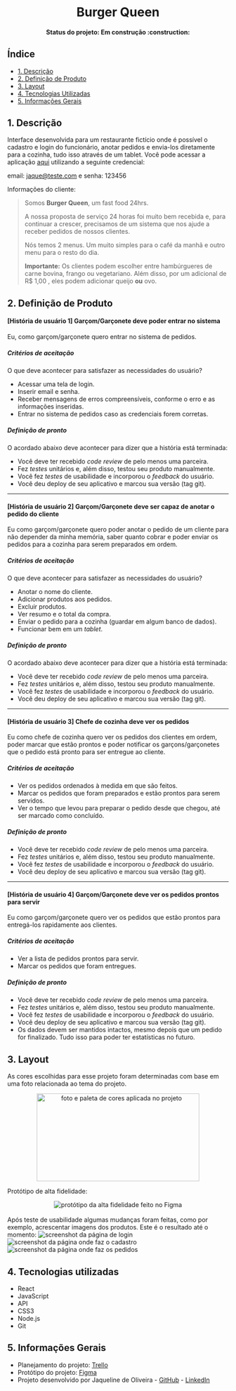 <h1 align='center'> Burger Queen </h1>
<h4 align='center'>Status do projeto: Em construção :construction:</h4>

## Índice

- [1. Descrição](#1-descrição)
- [2. Definição de Produto](#2-definição-de-produto)
- [3. Layout](#3-layout)
- [4. Tecnologias Utilizadas](#4-tecnologias-utilizadas)
- [5. Informações Gerais](#5-informações-gerais)

## 1. Descrição
Interface desenvolvida para um restaurante fictício onde é possível o cadastro e login do funcionário, anotar pedidos e envia-los diretamente para a cozinha, tudo isso através de um tablet. Você pode acessar a aplicação [aqui]() utilizando a seguinte credencial:

email: jaque@teste.com e senha: 123456

Informações do cliente:
> Somos **Burger Queen**, um fast food 24hrs.
>
>A nossa proposta de serviço 24 horas foi muito bem recebida e, para continuar a
>crescer, precisamos de um sistema que nos ajude a receber pedidos de nossos
>clientes.
>
>Nós temos 2 menus. Um muito simples para o café da manhã e outro menu para o resto do dia.
>
> **Importante:** Os clientes podem escolher entre hambúrgueres de carne bovina,
> frango ou vegetariano. Além disso, por um adicional de R\$ 1,00 , eles podem
> adicionar queijo **ou** ovo.

## 2. Definição de Produto
#### [História de usuário 1] Garçom/Garçonete deve poder entrar no sistema

Eu, como garçom/garçonete quero entrar no sistema de pedidos.

##### Critérios de aceitação

O que deve acontecer para satisfazer as necessidades do usuário?

* Acessar uma tela de login.
* Inserir email e senha.
* Receber mensagens de erros compreensíveis, conforme o erro e as informações inseridas.
* Entrar no sistema de pedidos caso as credenciais forem corretas.

##### Definição de pronto

O acordado abaixo deve acontecer para dizer que a história está terminada:

* Você deve ter recebido _code review_ de pelo menos uma parceira.
* Fez _testes_ unitários e, além disso, testou seu produto manualmente.
* Você fez _testes_ de usabilidade e incorporou o _feedback_ do usuário.
* Você deu deploy de seu aplicativo e marcou sua versão (tag git).

***

#### [História de usuário 2] Garçom/Garçonete deve ser capaz de anotar o pedido do cliente

Eu como garçom/garçonete quero poder anotar o pedido de um cliente para não
depender da minha memória, saber quanto cobrar e poder enviar os pedidos para a
cozinha para serem preparados em ordem.

##### Critérios de aceitação

O que deve acontecer para satisfazer as necessidades do usuário?

* Anotar o nome do cliente.
* Adicionar produtos aos pedidos.
* Excluir produtos.
* Ver resumo e o total da compra.
* Enviar o pedido para a cozinha (guardar em algum banco de dados).
* Funcionar bem em um _tablet_.

##### Definição de pronto

O acordado abaixo deve acontecer para dizer que a história está terminada:

* Você deve ter recebido _code review_ de pelo menos uma parceira.
* Fez _testes_ unitários e, além disso, testou seu produto manualmente.
* Você fez _testes_ de usabilidade e incorporou o _feedback_ do usuário.
* Você deu deploy de seu aplicativo e marcou sua versão (tag git).

***

#### [História de usuário 3] Chefe de cozinha deve ver os pedidos

Eu como chefe de cozinha quero ver os pedidos dos clientes em ordem, poder
marcar que estão prontos e poder notificar os garçons/garçonetes que o pedido
está pronto para ser entregue ao cliente.

##### Critérios de aceitação

* Ver os pedidos ordenados à medida em que são feitos.
* Marcar os pedidos que foram preparados e estão prontos para serem servidos.
* Ver o tempo que levou para preparar o pedido desde que chegou, até ser marcado
  como concluído.

##### Definição de pronto

* Você deve ter recebido _code review_ de pelo menos uma parceira.
* Fez _testes_ unitários e, além disso, testou seu produto manualmente.
* Você fez _testes_ de usabilidade e incorporou o _feedback_ do usuário.
* Você deu deploy de seu aplicativo e marcou sua versão (tag git).

***

#### [História de usuário 4] Garçom/Garçonete deve ver os pedidos prontos para servir

Eu como garçom/garçonete quero ver os pedidos que estão prontos para entregá-los
rapidamente aos clientes.

##### Critérios de aceitação

* Ver a lista de pedidos prontos para servir.
* Marcar os pedidos que foram entregues.

##### Definição de pronto

* Você deve ter recebido _code review_ de pelo menos uma parceira.
* Fez _testes_ unitários e, além disso, testou seu produto manualmente.
* Você fez _testes_ de usabilidade e incorporou o _feedback_ do usuário.
* Você deu deploy de seu aplicativo e marcou sua versão (tag git).
* Os dados devem ser mantidos intactos, mesmo depois que um pedido for
  finalizado. Tudo isso para poder ter estatísticas no futuro.

## 3. Layout
As cores escolhidas para esse projeto foram determinadas com base em uma foto relacionada ao tema do projeto.

<div align='center'>
  <img src='./src/img/cores.png' alt='foto e paleta de cores aplicada no projeto' width=370px height=200px>
</div>

Protótipo de alta fidelidade:
<div align='center'>
  <img src='./src/img/alta%20fidelidade.png' alt='protótipo da alta fidelidade feito no Figma'>
</div>

<br>
Após teste de usabilidade algumas mudanças foram feitas, como por exemplo, acrescentar imagens dos produtos. Este é o resultado até o momento:

<img src='./src/img/Screen%20Register.png' alt='screenshot da página de login'>
<img src='./src/img/Screen%20Login.png' alt='screenshot da página onde faz o cadastro'>
<img src='./src/img/Screen%20hall.png' alt='screenshot da página onde faz os pedidos'>

## 4. Tecnologias utilizadas
- React
- JavaScript
- API
- CSS3
- Node.js
- Git

## 5. Informações Gerais
- Planejamento do projeto: [Trello](https://trello.com/b/T2odPJNl/projeto-burguer-queen-api-client)
- Protótipo do projeto: [Figma](https://www.figma.com/file/5QCy797NDEBQXnQmebx6VT/Burguer-Queen-(API-Client)-(Copy))
- Projeto desenvolvido por Jaqueline de Oliveira - [GitHub](https://github.com/jaquelinedeoliveira93) - [LinkedIn](https://www.linkedin.com/in/jaquelinedeoliveiraa/)
